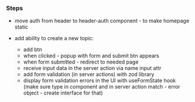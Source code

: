### Steps

-   move auth from header to header-auth component - to make homepage static

-   add ability to create a new topic:
    -   add btn
    -   when clicked - popup with form and submit btn appears
    -   when form submitted - redirect to needed page
    -   receive input data in the server action via name input attr
    -   add form validation (in server actions) with zod library
    -   display form validation errors in the UI with useFormState hook (make sure type in component and in server action match - error object - create interface for that)
